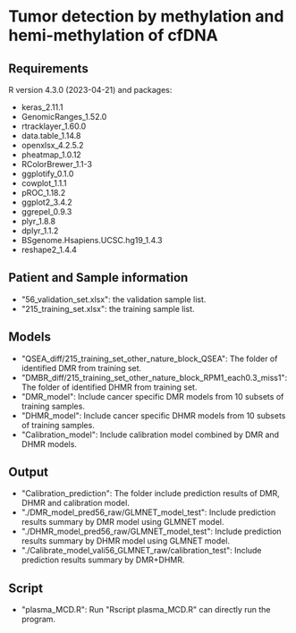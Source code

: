 # Tumor detection by methylation and hemi-methylation of cfDNA



## Requirements

R version 4.3.0 (2023-04-21) and packages:
* keras_2.11.1
* GenomicRanges_1.52.0
* rtracklayer_1.60.0
* data.table_1.14.8
* openxlsx_4.2.5.2
* pheatmap_1.0.12
* RColorBrewer_1.1-3
* ggplotify_0.1.0
* cowplot_1.1.1
* pROC_1.18.2
* ggplot2_3.4.2
* ggrepel_0.9.3
* plyr_1.8.8
* dplyr_1.1.2
* BSgenome.Hsapiens.UCSC.hg19_1.4.3
* reshape2_1.4.4


## Patient and Sample information
* "56_validation_set.xlsx": the validation sample list.
* "215_training_set.xlsx": the training sample list.


## Models
* "QSEA_diff/215_training_set_other_nature_block_QSEA": The folder of identified DMR from training set.
* "DMBR_diff/215_training_set_other_nature_block_RPM1_each0.3_miss1": The folder of identified DHMR from training set.
* "DMR_model": Include cancer specific DMR models from 10 subsets of training samples.
* "DHMR_model": Include cancer specific DHMR models from 10 subsets of training samples.
* "Calibration_model": Include calibration model combined by DMR and DHMR models.

## Output
* "Calibration_prediction": The folder include prediction results of DMR, DHMR and calibration model.
* "./DMR_model_pred56_raw/GLMNET_model_test": Include prediction results summary by DMR model using GLMNET model.
* "./DHMR_model_pred56_raw/GLMNET_model_test": Include prediction results summary by DHMR model using GLMNET model.
* "./Calibrate_model_vali56_GLMNET_raw/calibration_test": Include prediction results summary by DMR+DHMR.


## Script
* "plasma_MCD.R": Run "Rscript plasma_MCD.R" can directly run the program.


